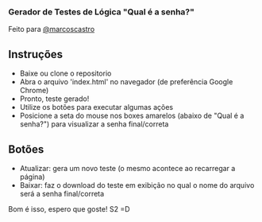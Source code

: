 <h3 align=""><b>Gerador de Testes de Lógica "Qual é a senha?"</b></h3>

Feito para <a href="https://twitter.com/marcoscastro" target="_blank">@marcoscastro</a>

## Instruções

- Baixe ou clone o repositorio
- Abra o arquivo 'index.html' no navegador (de preferência Google Chrome)
- Pronto, teste gerado!
- Utilize os botões para executar algumas ações
- Posicione a seta do mouse nos boxes amarelos (abaixo de "Qual é a senha?") para visualizar a senha final/correta

## Botões

- Atualizar: gera um novo teste (o mesmo acontece ao recarregar a página)
- Baixar: faz o download do teste em exibição no qual o nome do arquivo será a senha final/correta

Bom é isso, espero que goste! S2 =D
